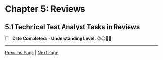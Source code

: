 # Chapter 5: Reviews

## 5.1 Technical Test Analyst Tasks in Reviews

- [ ] **Date Completed:** - **Understanding Level:** 😊😐🤢🤮

---

[Previous Page](../4-quality-characteristics-for-technical-testing/4.9-operational-profiles.md) | [Next Page](5.2-using-checklists-in-reviews.md)
